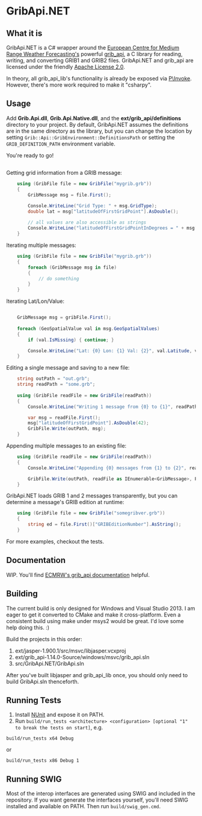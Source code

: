 # GribApi.NET

## What it is
GribApi.NET is a C# wrapper around the [European Centre for Medium Range Weather Forecasting's](http://www.ecmwf.int/) powerful [grib_api](https://software.ecmwf.int/wiki/display/GRIB/Home), a C library for reading, writing, and converting GRIB1 and GRIB2 files. GribApi.NET and grib_api are licensed under the friendly [Apache License 2.0](http://www.apache.org/licenses/LICENSE-2.0).

In theory, all grib_api_lib's functionality is already be exposed via [P\Invoke](https://msdn.microsoft.com/en-us/library/aa446536.aspx). However, there's more work required to make it "csharpy".

## Usage
Add **Grib.Api.dll**, **Grib.Api.Native.dll**, and the **ext/grib_api/definitions** directory to your project. By default, GribApi.NET assumes the definitions are in the same directory as the library, but you can change the location by setting `Grib::Api::GribEnvironment::DefinitionsPath` or setting the `GRIB_DEFINITION_PATH` environment variable.

You're ready to go!

##
Getting grid information from a GRIB message:
```csharp
	using (GribFile file = new GribFile("mygrib.grb"))
	{
		GribMessage msg = file.First();

		Console.WriteLine("Grid Type: " + msg.GridType);
		double lat = msg["latitudeOfFirstGridPoint"].AsDouble();
		
		// all values are also accessible as strings
		Console.WriteLine("latitudeOfFirstGridPointInDegrees = " + msg["latitudeOfFirstGridPointInDegrees"].AsString());
	}
```

Iterating multiple messages:
```csharp
	using (GribFile file = new GribFile("mygrib.grb"))
	{
		foreach (GribMessage msg in file)
		{
			// do something
		}
	}
```

Iterating Lat/Lon/Value:
```csharp

	GribMessage msg = gribFile.First();
	
	foreach (GeoSpatialValue val in msg.GeoSpatialValues)
	{
		if (val.IsMissing) { continue; }

		Console.WriteLine("Lat: {0} Lon: {1} Val: {2}", val.Latitude, val.Longitude, val.Value);
	}
```

Editing a single message and saving to a new file:
```csharp
	string outPath = "out.grb";
	string readPath = "some.grb";
	
	using (GribFile readFile = new GribFile(readPath))
	{
		Console.WriteLine("Writing 1 message from {0} to {1}", readPath, outPath);

		var msg = readFile.First();
		msg["latitudeOfFirstGridPoint"].AsDouble(42);
		GribFile.Write(outPath, msg);
	}
```

Appending multiple messages to an existing file:
```csharp
	using (GribFile readFile = new GribFile(readPath))
	{                
		Console.WriteLine("Appending {0} messages from {1} to {2}", readFile.MessageCount, readPath, outPath);

		GribFile.Write(outPath, readFile as IEnumerable<GribMessage>, FileMode.Append);
	}
```

GribApi.NET loads GRIB 1 and 2 messages transparently, but you can determine a message's GRIB edition at runtime:
```csharp
	using (GribFile file = new GribFile("somegribver.grb"))
	{
		string ed = file.First()["GRIBEditionNumber"].AsString();
	}
```

For more examples, checkout the tests.

## Documentation
WIP. You'll find [ECMRW's grib_api documentation](https://software.ecmwf.int/wiki/display/GRIB/Documentation) helpful.

## Building
The current build is only designed for Windows and Visual Studio 2013. I am eager to get it converted to CMake and make it cross-platform. Even a consistent build using make under msys2 would be great. I'd love some help doing this. :)

Build the projects in this order:

1. ext/jasper-1.900.1/src/msvc/libjasper.vcxproj
2. ext/grib_api-1.14.0-Source/windows/msvc/grib_api.sln
3. src/GribApi.NET/GribApi.sln

After you've built libjasper and grib_api_lib once, you should only need to build GribApi.sln thenceforth.

## Running Tests
1. Install [NUnit](http://www.nunit.org/) and expose it on PATH.
2. Run `build/run_tests <architecture> <configuration> [optional "1" to break the tests on start]`, e.g.
```shell
build/run_tests x64 Debug
```
or
```shell
build/run_tests x86 Debug 1
```

## Running SWIG
Most of the interop interfaces are generated using SWIG and included in the repository. If you want generate the interfaces yourself, you'll need SWIG installed and available on PATH. Then run `build/swig_gen.cmd`.
